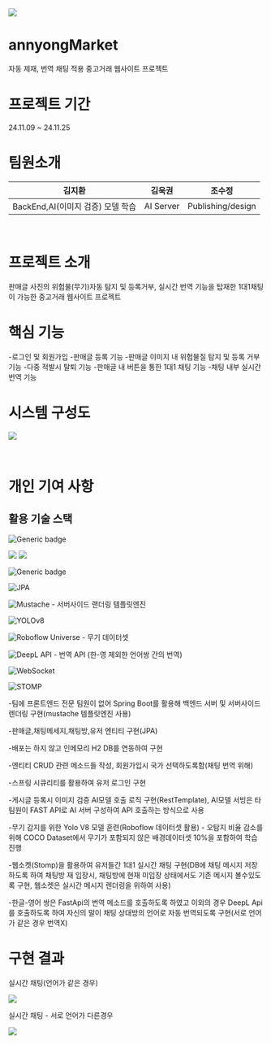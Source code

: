 <img src="https://github.com/user-attachments/assets/fc0c48e1-de83-423f-972b-63267db9b644">

# annyongMarket
자동 제재, 번역 채팅 적용 중고거래 웹사이트 프로젝트

# 프로젝트 기간
24.11.09 ~ 24.11.25

# 팀원소개
|김지환|김욱권|조수정|
|---|---|---|
|BackEnd,AI(이미지 검증) 모델 학습|AI Server|Publishing/design|

&nbsp;

# 프로젝트 소개
판매글 사진의 위험물(무기)자동 탐지 및 등록거부, 실시간 번역 기능을 탑재한 1대1채팅이 가능한 중고거래 웹사이트 프로젝트

# 핵심 기능
-로그인 및 회원가입
-판매글 등록 기능
-판매글 이미지 내 위험물질 탐지 및 등록 거부 기능
-다중 적발시 탈퇴 기능
-판매글 내 버튼을 통한 1대1 채팅 기능
-채팅 내부 실시간 번역 기능

# 시스템 구성도
<img src="https://github.com/user-attachments/assets/86f66a56-cac2-40bb-a363-b9a4e8458b5a">

&nbsp;

# 개인 기여 사항
## 활용 기술 스택
![Generic badge](https://img.shields.io/badge/jdk-17-orange.svg)

<img src="https://img.shields.io/badge/springboot-6DB33F?style=for-the-badge&logo=springboot&logoColor=white">

<img src="https://img.shields.io/badge/Spring Security-6DB33F?style=for-the-badge&logo=Spring Security&logoColor=white"> 

![Generic badge](https://img.shields.io/badge/h2-1.4.200-blue.svg)

![JPA](https://img.shields.io/badge/JPA-hibernate-orange)

![Mustache](https://img.shields.io/badge/Mustache-ffdd66?style=for-the-badge&logo=mustache&logoColor=black) - 서버사이드 랜더링 템플릿엔진

![YOLOv8](https://img.shields.io/badge/YOLOv8-ff9600?style=for-the-badge&logo=ai&logoColor=white)

![Roboflow Universe](https://img.shields.io/badge/Roboflow%20Universe-black?style=for-the-badge&logo=roboflow&logoColor=white) - 무기 데이터셋 

![DeepL API](https://img.shields.io/badge/DeepL%20API-0B65C2?style=for-the-badge&logo=deepl&logoColor=white) - 번역 API (한-영 제외한 언어쌍 간의 번역)

![WebSocket](https://img.shields.io/badge/WebSocket-009688?style=for-the-badge&logo=websocket&logoColor=white)

![STOMP](https://img.shields.io/badge/STOMP%20Protocol-0033A0?style=for-the-badge)

-팀에 프론트엔드 전문 팀원이 없어 Spring Boot를 활용해 백엔드 서버 및 서버사이드 렌더링 구현(mustache 템플릿엔진 사용)

-판매글,채팅메세지,채팅방,유저 엔티티 구현(JPA)

-배포는 하지 않고 인메모리 H2 DB를 연동하여 구현

-엔티티 CRUD 관련 메소드들 작성, 회원가입시 국가 선택하도록함(채팅 번역 위해)

-스프링 시큐리티를 활용하여 유저 로그인 구현

-게시글 등록시 이미지 검증 AI모델 호출 로직 구현(RestTemplate), AI모델 서빙은 타 팀원이 FAST API로 AI 서버 구성하여 API 호출하는 방식으로 사용

-무기 감지를 위한 Yolo V8 모델 훈련(Roboflow 데이터셋 활용) - 오탐지 비율 감소를 위해 COCO Dataset에서 무기가 포함되지 않은 배경데이터셋 10%을 포함하여 학습 진행

-웹소켓(Stomp)을 활용하여 유저들간 1대1 실시간 채팅 구현(DB에 채팅 메시지 저장하도록 하여 채팅방 재 입장시, 채팅방에 현재 미입장 상태에서도 기존 메시지 볼수있도록 구현, 웹소켓은 실시간 메시지 렌더링을 위하여 사용)

-한글-영어 쌍은 FastApi의 번역 메소드를 호출하도록 하였고 이외의 경우 DeepL Api를 호출하도록 하여 자신의 말이 채팅 상대방의 언어로 자동 번역되도록 구현(서로 언어가 같은 경우 번역X)


# 구현 결과
실시간 채팅(언어가 같은 경우)

<img src="https://github.com/user-attachments/assets/500d1f38-ddd4-4b30-ab1b-55d8d2cecf39">

실시간 채팅 - 서로 언어가 다른경우

<img src="https://github.com/user-attachments/assets/aaf05501-d797-4b4a-ba12-a989d1ebfe8f">


